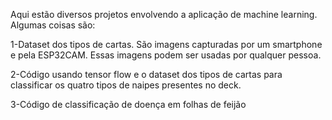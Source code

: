 Aqui estão diversos projetos envolvendo a aplicação de machine learning. Algumas coisas são:

1-Dataset dos tipos de cartas. São imagens capturadas por um smartphone e pela ESP32CAM. Essas imagens podem ser usadas por qualquer pessoa.

2-Código usando tensor flow e o dataset dos tipos de cartas para classificar os quatro tipos de naipes presentes no deck.

3-Código de classificação de doença em folhas de feijão 
